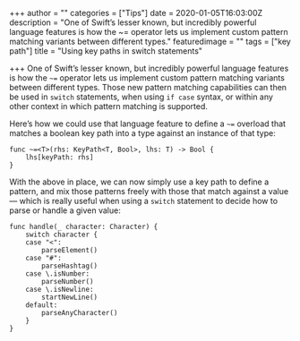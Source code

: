 +++
author = ""
categories = ["Tips"]
date = 2020-01-05T16:03:00Z
description = "One of Swift’s lesser known, but incredibly powerful language features is how the ~= operator lets us implement custom pattern matching variants between different types."
featuredimage = ""
tags = ["key path"]
title = "Using key paths in switch statements"

+++
One of Swift’s lesser known, but incredibly powerful language features is how the `~=` operator lets us implement custom pattern matching variants between different types. Those new pattern matching capabilities can then be used in `switch` statements, when using `if case` syntax, or within any other context in which pattern matching is supported.

Here’s how we could use that language feature to define a `~=` overload that matches a boolean key path into a type against an instance of that type:

    func ~=<T>(rhs: KeyPath<T, Bool>, lhs: T) -> Bool {
        lhs[keyPath: rhs]
    }

With the above in place, we can now simply use a key path to define a pattern, and mix those patterns freely with those that match against a value — which is really useful when using a `switch` statement to decide how to parse or handle a given value:

    func handle(_ character: Character) {
        switch character {
        case "<":
            parseElement()
        case "#":
            parseHashtag()
        case \.isNumber:
            parseNumber()
        case \.isNewline:
            startNewLine()
        default:
            parseAnyCharacter()
        }
    }
